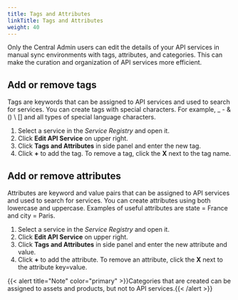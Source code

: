 ```yaml
---
title: Tags and Attributes
linkTitle: Tags and Attributes
weight: 40
---
```


Only the Central Admin users can edit the details of your API services in manual sync environments with tags, attributes, and categories. This can make the curation and organization of API services more efficient.

## Add or remove tags

Tags are keywords that can be assigned to API services and used to search for services. You can create tags with special characters. For example, _ - & () \ [] and all types of special language characters.

1. Select a service in the *Service Registry* and open it.
2. Click **Edit API Service** on upper right.
3. Click **Tags and Attributes** in side panel and enter the new tag.
4. Click **+** to add the tag. To remove a tag, click the **X** next to the tag name.

## Add or remove attributes

Attributes are keyword and value pairs that can be assigned to API services and used to search for services. You can create attributes using both lowercase and uppercase. Examples of useful attributes are state = France and city = Paris.

1. Select a service in the *Service Registry* and open it.
2. Click **Edit API Service** on upper right.
3. Click **Tags and Attributes** in side panel and enter the new attribute and value.
4. Click **+** to add the attribute. To remove an attribute, click the **X** next to the attribute key=value.

{{< alert title="Note" color="primary" >}}Categories that are created can be assigned to assets and products, but not to API services.{{< /alert >}}
